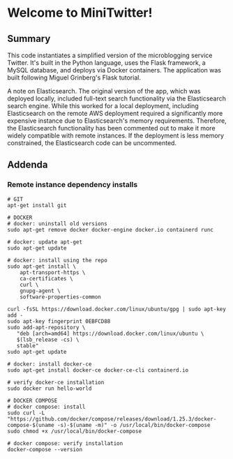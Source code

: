 # Welcome to MiniTwitter!

## Summary
This code instantiates a simplified version of the microblogging service Twitter. It's built in the Python language, uses the Flask framework, a MySQL database, and deploys via Docker containers. The application was built following Miguel Grinberg's Flask tutorial.

A note on Elasticsearch. The original version of the app, which was deployed locally, included full-text search functionality via the Elasticsearch search engine. While this worked for a local deployment, including Elasticsearch on the remote AWS deployment required a significantly more expensive instance due to Elasticsearch's memory requirements. Therefore, the Elasticsearch functionality has been commented out to make it more widely compatible with remote instances. If the deployment is less memory constrained, the Elasticsearch code can be uncommented.

## Addenda
### Remote instance dependency installs

```
# GIT
apt-get install git

# DOCKER
# docker: uninstall old versions
sudo apt-get remove docker docker-engine docker.io containerd runc

# docker: update apt-get
sudo apt-get update

# docker: install using the repo
sudo apt-get install \
    apt-transport-https \
    ca-certificates \
    curl \
    gnupg-agent \
    software-properties-common

curl -fsSL https://download.docker.com/linux/ubuntu/gpg | sudo apt-key add -
sudo apt-key fingerprint 0EBFCD88
sudo add-apt-repository \
   "deb [arch=amd64] https://download.docker.com/linux/ubuntu \
   $(lsb_release -cs) \
   stable"
sudo apt-get update

# docker: install docker-ce
sudo apt-get install docker-ce docker-ce-cli containerd.io

# verify docker-ce installation
sudo docker run hello-world

# DOCKER COMPOSE
# docker compose: install
sudo curl -L "https://github.com/docker/compose/releases/download/1.25.3/docker-compose-$(uname -s)-$(uname -m)" -o /usr/local/bin/docker-compose
sudo chmod +x /usr/local/bin/docker-compose

# docker compose: verify installation
docker-compose --version
```